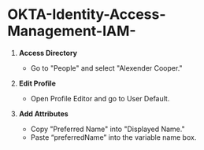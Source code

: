 # OKTA-Identity-Access-Management-IAM-


1. **Access Directory**
   - Go to "People" and select "Alexender Cooper."

2. **Edit Profile**
   - Open Profile Editor and go to User Default.

3. **Add Attributes**
   - Copy "Preferred Name" into "Displayed Name."
   - Paste “preferredName” into the variable name box.


